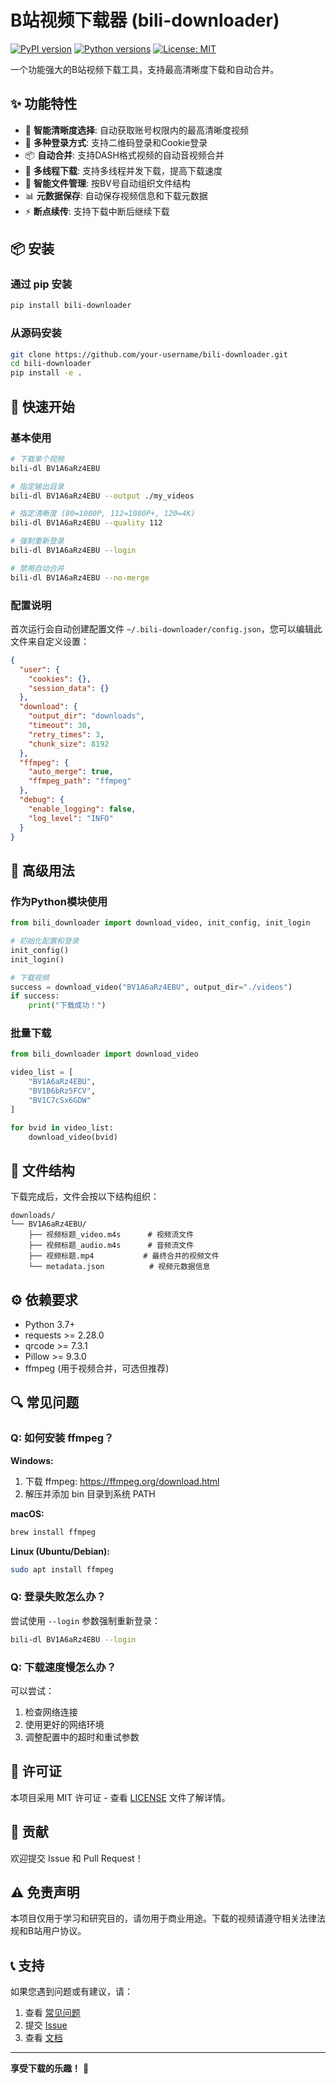 # B站视频下载器 (bili-downloader)

[![PyPI version](https://img.shields.io/pypi/v/bili-downloader.svg)](https://pypi.org/project/bili-downloader/)
[![Python versions](https://img.shields.io/pypi/pyversions/bili-downloader.svg)](https://pypi.org/project/bili-downloader/)
[![License: MIT](https://img.shields.io/badge/License-MIT-yellow.svg)](https://opensource.org/licenses/MIT)

一个功能强大的B站视频下载工具，支持最高清晰度下载和自动合并。

## ✨ 功能特性

- 🎯 **智能清晰度选择**: 自动获取账号权限内的最高清晰度视频
- 🔐 **多种登录方式**: 支持二维码登录和Cookie登录
- 📦 **自动合并**: 支持DASH格式视频的自动音视频合并
- 🚀 **多线程下载**: 支持多线程并发下载，提高下载速度
- 📁 **智能文件管理**: 按BV号自动组织文件结构
- 📊 **元数据保存**: 自动保存视频信息和下载元数据
- ⚡ **断点续传**: 支持下载中断后继续下载

## 📦 安装

### 通过 pip 安装

```bash
pip install bili-downloader
```

### 从源码安装

```bash
git clone https://github.com/your-username/bili-downloader.git
cd bili-downloader
pip install -e .
```

## 🚀 快速开始

### 基本使用

```bash
# 下载单个视频
bili-dl BV1A6aRz4EBU

# 指定输出目录
bili-dl BV1A6aRz4EBU --output ./my_videos

# 指定清晰度 (80=1080P, 112=1080P+, 120=4K)
bili-dl BV1A6aRz4EBU --quality 112

# 强制重新登录
bili-dl BV1A6aRz4EBU --login

# 禁用自动合并
bili-dl BV1A6aRz4EBU --no-merge
```

### 配置说明

首次运行会自动创建配置文件 `~/.bili-downloader/config.json`，您可以编辑此文件来自定义设置：

```json
{
  "user": {
    "cookies": {},
    "session_data": {}
  },
  "download": {
    "output_dir": "downloads",
    "timeout": 30,
    "retry_times": 3,
    "chunk_size": 8192
  },
  "ffmpeg": {
    "auto_merge": true,
    "ffmpeg_path": "ffmpeg"
  },
  "debug": {
    "enable_logging": false,
    "log_level": "INFO"
  }
}
```

## 🔧 高级用法

### 作为Python模块使用

```python
from bili_downloader import download_video, init_config, init_login

# 初始化配置和登录
init_config()
init_login()

# 下载视频
success = download_video("BV1A6aRz4EBU", output_dir="./videos")
if success:
    print("下载成功！")
```

### 批量下载

```python
from bili_downloader import download_video

video_list = [
    "BV1A6aRz4EBU",
    "BV1B6bRz5FCV", 
    "BV1C7cSx6GDW"
]

for bvid in video_list:
    download_video(bvid)
```

## 📁 文件结构

下载完成后，文件会按以下结构组织：

```
downloads/
└── BV1A6aRz4EBU/
    ├── 视频标题_video.m4s      # 视频流文件
    ├── 视频标题_audio.m4s      # 音频流文件
    ├── 视频标题.mp4           # 最终合并的视频文件
    └── metadata.json          # 视频元数据信息
```

## ⚙️ 依赖要求

- Python 3.7+
- requests >= 2.28.0
- qrcode >= 7.3.1
- Pillow >= 9.3.0
- ffmpeg (用于视频合并，可选但推荐)

## 🔍 常见问题

### Q: 如何安装 ffmpeg？

**Windows:**
1. 下载 ffmpeg: https://ffmpeg.org/download.html
2. 解压并添加 bin 目录到系统 PATH

**macOS:**
```bash
brew install ffmpeg
```

**Linux (Ubuntu/Debian):**
```bash
sudo apt install ffmpeg
```

### Q: 登录失败怎么办？

尝试使用 `--login` 参数强制重新登录：
```bash
bili-dl BV1A6aRz4EBU --login
```

### Q: 下载速度慢怎么办？

可以尝试：
1. 检查网络连接
2. 使用更好的网络环境
3. 调整配置中的超时和重试参数

## 📄 许可证

本项目采用 MIT 许可证 - 查看 [LICENSE](LICENSE) 文件了解详情。

## 🤝 贡献

欢迎提交 Issue 和 Pull Request！

## ⚠️ 免责声明

本项目仅用于学习和研究目的，请勿用于商业用途。下载的视频请遵守相关法律法规和B站用户协议。

## 📞 支持

如果您遇到问题或有建议，请：
1. 查看 [常见问题](#常见问题)
2. 提交 [Issue](https://github.com/your-username/bili-downloader/issues)
3. 查看 [文档](docs/)

---

**享受下载的乐趣！** 🎉
